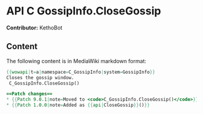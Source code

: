 # API C GossipInfo.CloseGossip

**Contributor:** KethoBot

## Content

The following content is in MediaWiki markdown format:

```mediawiki
{{wowapi|t=a|namespace=C_GossipInfo|system=GossipInfo}}
Closes the gossip window.
 C_GossipInfo.CloseGossip()

==Patch changes==
* {{Patch 9.0.1|note=Moved to <code>C_GossipInfo.CloseGossip()</code>}}
* {{Patch 1.0.0|note=Added as {{api|CloseGossip}}()}}
```